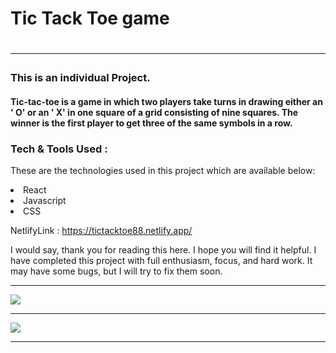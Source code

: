 <h1>Tic Tack Toe game <h1>
<hr>

<h3>This is an individual Project.</h3>

<h4>Tic-tac-toe is a game in which two players take turns in drawing either an ' O' or an ' X' in one square of a grid consisting of nine squares. The winner is the first player to get three of the same symbols in a row.</h4>

<h3> Tech & Tools Used : </h3>

These are the technologies used in this project which are available below:


<li>React</li>

<li>Javascript</li>

<li>CSS</li>

NetlifyLink : https://tictacktoe88.netlify.app/

I would say, thank you for reading this here. I hope you will find it helpful. I have completed this project with full enthusiasm, focus, and hard work. It may have some bugs, but I will try to fix them soon.


<hr>

<img src="https://user-images.githubusercontent.com/101566134/185583042-7fe58f5e-c4d1-49d9-a34c-1917aa45ff7d.png"/><hr>
<img src="https://user-images.githubusercontent.com/101566134/185583072-1bfcb319-cca0-4df2-8d5a-be0396c6b470.png"/><hr>

